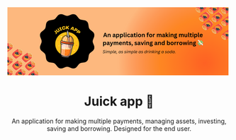 <img src="/public/juick-background.png" width="499" height="154">
<h1 align="center">Juick app 💸</h1>
<p align="center">An application for making multiple payments, managing assets, investing, saving and borrowing. Designed for the end user.</p>